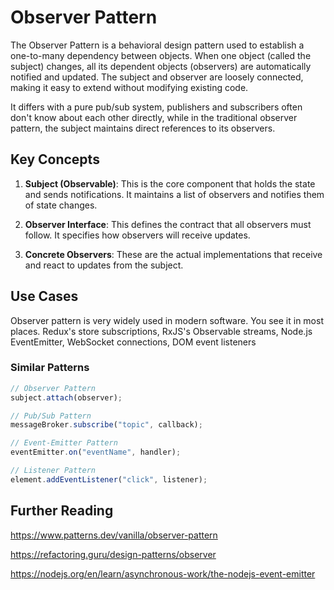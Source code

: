 # Observer Pattern

The Observer Pattern is a behavioral design pattern used to establish a one-to-many dependency between objects. When one object (called the subject) changes, all its dependent objects (observers) are automatically notified and updated.
The subject and observer are loosely connected, making it easy to extend without modifying existing code.

It differs with a pure pub/sub system, publishers and subscribers often don't know about each other directly, while in the traditional observer pattern, the subject maintains direct references to its observers.

## Key Concepts

1. **Subject (Observable)**: This is the core component that holds the state and sends notifications. It maintains a list of observers and notifies them of state changes.

2. **Observer Interface**: This defines the contract that all observers must follow. It specifies how observers will receive updates.

3. **Concrete Observers**: These are the actual implementations that receive and react to updates from the subject.

## Use Cases

Observer pattern is very widely used in modern software. You see it in most places. Redux's store subscriptions, RxJS's Observable streams, Node.js EventEmitter, WebSocket connections, DOM event listeners

### Similar Patterns

```js
// Observer Pattern
subject.attach(observer);

// Pub/Sub Pattern
messageBroker.subscribe("topic", callback);

// Event-Emitter Pattern
eventEmitter.on("eventName", handler);

// Listener Pattern
element.addEventListener("click", listener);
```

## Further Reading

https://www.patterns.dev/vanilla/observer-pattern

https://refactoring.guru/design-patterns/observer

https://nodejs.org/en/learn/asynchronous-work/the-nodejs-event-emitter
